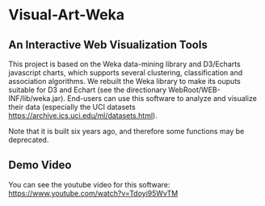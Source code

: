 # Visual-Art-Weka

## An Interactive Web Visualization Tools
This project is based on the Weka data-mining library and D3/Echarts javascript charts, which supports several clustering, classification and association algorithms. We rebuilt the Weka library to make its ouputs suitable for D3 and Echart (see the directionary WebRoot/WEB-INF/lib/weka.jar).
End-users can use this software to analyze and visualize their data (especially the UCI datasets https://archive.ics.uci.edu/ml/datasets.html).

Note that it is built six years ago, and therefore some functions may be deprecated.

## Demo Video
You can see the youtube video for this software:
https://www.youtube.com/watch?v=Tdoyi95WvTM
